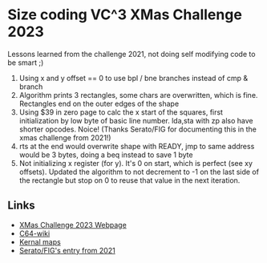# Size coding VC^3 XMas Challenge 2023 

Lessons learned from the challenge 2021, not doing self modifying code to be smart ;)

1. Using x and y offset == 0 to use bpl / bne branches instead of cmp & branch
1. Algorithm prints 3 rectangles, some chars are overwritten, which is fine. Rectangles end on the outer edges of the shape
1. Using $39 in zero page to calc the x start of the squares, first initialization by low byte of basic line number. lda,sta with zp also have shorter opcodes. Noice! (Thanks Serato/FIG for documenting this in the xmas challenge from 2021!)
1. rts at the end would overwrite shape with READY, jmp to same address would be 3 bytes, doing a beq instead to save 1 byte
1. Not initializing x register (for y). It's 0 on start, which is perfect (see xy offsets). Updated the algorithm to not decrement to -1 on the last side of the rectangle but stop on 0 to reuse that value in the next iteration.

## Links
- [XMas Challenge 2023 Webpage](https://logiker.com/Vintage-Computing-Christmas-Challenge-2023)
- [C64-wiki](https://www.c64-wiki.de/wiki/Kategorie:Assembler-Befehl)
- [Kernal maps](https://www.pagetable.com/c64ref/kernal/)
- [Serato/FIG's entry from 2021](https://files.scene.org/view/parties/2021/vintagecomputingchristmaschallenge21/challenge/serato-vc3-2021.zip)
